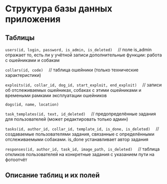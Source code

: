 # Структура базы данных приложения

## Таблицы

`users(id, login, password, is_admin, is_deleted)` &emsp;// поле is_admin отражает то, есть ли у учётной записи дополнительные функции: работа с ошейниками и собакам

`collars(id, code)` &emsp;// таблица ошейники (только технические характеристики)

`exploits(id, collar_id, dog_id, start_exploit, end_exploit)` &emsp;// записи об отслеживаемых ошейниках, собаках с этими ошейниками и времеными рамками эксплуатации ошейников

`dogs(id, name, location)`

`task_templates(id, text, id_deleted)` &emsp;// предопределённые задания для пользователей (может редактировать только админ)

`tasks(id, author_id, collar_id, template_id, is_done, is_deleted)` &emsp;// создаваемые пользователями задания, связанные с определёнными отслеживаемыми собаками. is_done устанавливает автор задания

`responses(id, author_id, task_id, image_path, is_deleted)`  &emsp;// таблица откликов пользователей на конкретные задания с указанием пути на фотоотчёт

## Описание таблиц и их полей
